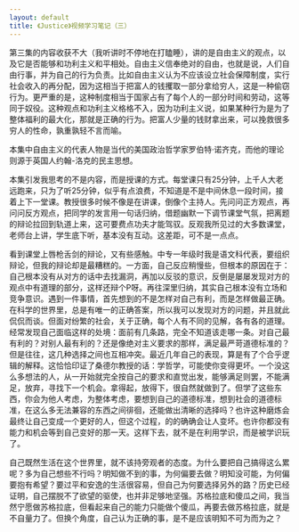 ```yaml
---
layout: default
title: 《Justice》视频学习笔记（三）
---
```

第三集的内容收获不大（我听讲时不停地在打瞌睡），讲的是自由主义的观点，以及它是否能够和功利主义和平相处。自由主义信奉绝对的自由，也就是说，人们自由行事，并为自己的行为负责。比如自由主义认为不应该设立社会保障制度，实行社会收入的再分配，因为这相当于把富人的钱攫取一部分拿给穷人，这是一种偷窃行为。更严重的是，这种制度相当于国家占有了每个人的一部分时间和劳动，这等同于奴役。这种观点和功利主义格格不入，因为功利主义说，如果某种行为是为了整体福利的最大化，那就是正确的行为。把富人少量的钱财拿出来，可以挽救很多穷人的性命，孰重孰轻不言而喻。

本集中自由主义的代表人物是当代的美国政治哲学家罗伯特·诺齐克，而他的理论则源于英国人约翰-洛克的民主思想。

本集引发我思考的不是内容，而是授课的方式。每堂课只有25分钟，上千人大老远跑来，只为了听25分钟，似乎有点浪费，不知道是不是中间休息一段时间，接着上下一堂课。教授很多时候不像是在讲课，倒像个主持人。先问问正方观点，再问问反方观点，把同学的发言用一句话归纳，借题幽默一下调节课堂气氛，把离题的辩论拉回到轨道上来，这可要费点功夫才能驾驭。反观我所见过的大多数课堂，老师台上讲，学生底下听，基本没有互动。这差距，可不是一点点。

看到课堂上唇枪舌剑的辩论，又有些感触。中专一年级时我是语文科代表，要组织辩论，但我的辩论却是最糟糕的。一方面，自己反应稍慢些，但根本的原因在于：自己根本没有从对方的话中去找漏洞，再加以反驳的意识，反倒是屡屡发现对方的观点中有道理的部分，这样还辩个P呀。再往深里归纳，其实自己根本没有立场和竞争意识。遇到一件事情，首先想到的不是怎样对自己有利，而是怎样做最正确。在科学的世界里，总是有唯一的正确答案，所以我可以发现对方的问题，并且就此侃侃而谈。但面对纷繁的社会，关于正确，每个人有不同的见解，各有各的道理。经常发现自己面临这样的处境：面前有几条路，完全不知道该走哪一条。对自己最有利的？对别人最有利的？还是像绝对主义要求的那样，满足最严苛道德标准的？但是往往，这几种选择之间也互相冲突。最近几年自己的表现，算是有了个合乎逻辑的解释。这恰恰印证了桑德尔教授的话：学哲学，可能使你变得更坏。一个没这么多想法的人，从一开始就完全按自己的要求和直觉出发，能够满足则罢，不能满足，放弃，寻找下一个机会。拿得起，放得下，很自然就做到了。但学了这些东西，你会为他人考虑，为整体考虑，要想到自己的道德标准，想到社会的道德标准，在这么多无法兼容的东西之间徘徊，还能做出清晰的选择吗？也许这种磨炼会最终让自己变成一个更好的人，但这个过程，的的确确会让人变坏。也许你都没有能力和机会等到自己变好的那一天。这样下去，就不是在利用学识，而是被学识玩了。

自己既然生活在这个世界里，就不该持旁观者的态度。为什么要把自己搞得这么累呢？多为自己想些不行吗？明知做不到的事，为何偏要去做？明知没可能，为何偏要抱有希望？要过平和安逸的生活很容易，但自己为何要选择另外的路？历史已经证明，自己摆脱不了欲望的驱使，也并非足够地坚强。苏格拉底和傻瓜之间，我当然宁愿做苏格拉底，但看起来自己的能力只能做个傻瓜，再要去做苏格拉底，就是不自量力了。但换个角度，自己认为正确的事，是不是应该明知不可为而为之？

